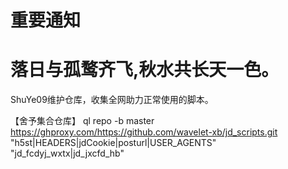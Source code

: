 # 重要通知

# 落日与孤鹜齐飞,秋水共长天一色。

ShuYe09维护仓库，收集全网助力正常使用的脚本。

【舍予集合仓库】 ql repo -b master https://ghproxy.com/https://github.com/wavelet-xb/jd_scripts.git "h5st|HEADERS|jdCookie|posturl|USER_AGENTS" "jd_fcdyj_wxtx|jd_jxcfd_hb"
